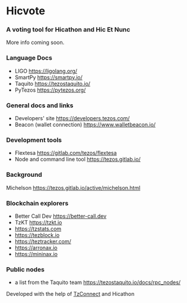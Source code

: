 # Hicvote
### A voting tool for Hicathon and Hic Et Nunc

More info coming soon.

### Language Docs
- LIGO https://ligolang.org/
- SmartPy https://smartpy.io/
- Taquito https://tezostaquito.io/
- PyTezos https://pytezos.org/

### General docs and links
- Developers' site https://developers.tezos.com/
- Beacon (wallet connection) https://www.walletbeacon.io/

### Development tools
- Flextesa https://gitlab.com/tezos/flextesa
- Node and command line tool https://tezos.gitlab.io/

### Background
Michelson https://tezos.gitlab.io/active/michelson.html

### Blockchain explorers

- Better Call Dev https://better-call.dev
- TzKT https://tzkt.io
- https://tzstats.com
- https://tezblock.io
- https://teztracker.com/
- https://arronax.io
- https://mininax.io

### Public nodes
- a list from the Taquito team https://tezostaquito.io/docs/rpc_nodes/

Developed with the help of [TzConnect](https://github.com/tzConnectBerlin) and Hicathon
